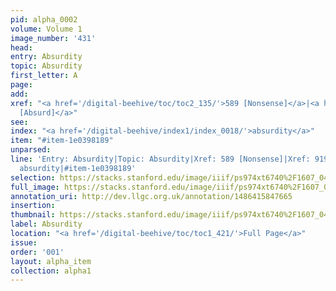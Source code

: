 ```yaml
---
pid: alpha_0002
volume: Volume 1
image_number: '431'
head: 
entry: Absurdity
topic: Absurdity
first_letter: A
page: 
add: 
xref: "<a href='/digital-beehive/toc/toc2_135/'>589 [Nonsense]</a>|<a href='/digital-beehive/toc/toc2_171/'>919
  [Absurd]</a>"
see: 
index: "<a href='/digital-beehive/index1/index_0018/'>absurdity</a>"
item: "#item-1e0398189"
unparsed: 
line: 'Entry: Absurdity|Topic: Absurdity|Xref: 589 [Nonsense]|Xref: 919 [Absurd]|Index:
  absurdity|#item-1e0398189'
selection: https://stacks.stanford.edu/image/iiif/ps974xt6740%2F1607_0430/275,697,3160,624/full/0/default.jpg
full_image: https://stacks.stanford.edu/image/iiif/ps974xt6740%2F1607_0430/full/full/0/default.jpg
annotation_uri: http://dev.llgc.org.uk/annotation/1486415847665
insertion: 
thumbnail: https://stacks.stanford.edu/image/iiif/ps974xt6740%2F1607_0430/275,697,600,180/250,/0/default.jpg
label: Absurdity
location: "<a href='/digital-beehive/toc/toc1_421/'>Full Page</a>"
issue: 
order: '001'
layout: alpha_item
collection: alpha1
---
```

